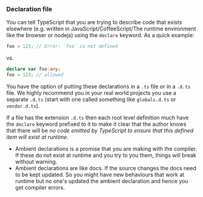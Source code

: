 ### Declaration file
You can tell TypeScript that you are trying to describe code that exists elsewhere (e.g. written in JavaScript/CoffeeScript/The runtime environment like the browser or nodejs) using the `declare` keyword. As a quick example: 

```ts
foo = 123; // Error: `foo` is not defined
```
vs.
```ts
declare var foo:any;
foo = 123; // allowed 
```

You have the option of putting these declarations in a `.ts` file or in a `.d.ts` file. We highly recommend you in your real world projects you use a separate `.d.ts` (start with one called something like `globals.d.ts` or `vendor.d.ts`).

If a file has the extension `.d.ts` then each root level definition much have the `declare` keyword prefixed to it to make it clear that the author knows that there will be *no code emitted by TypeScript to ensure that this defined item will exist at runtime*. 

> 
* Ambient declarations is a promise that you are making with the compiler. If these do not exist at runtime and you try to you them, things will break without warning.
* Ambient declarations are like docs. If the source changes the docs need to be kept updated. So you might have new behaviours that work at runtime but no one's updated the ambient declaration and hence you get compiler errors.
